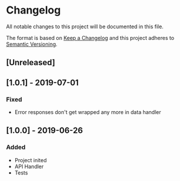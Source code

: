 # Changelog

All notable changes to this project will be documented in this file.

The format is based on [Keep a Changelog](http://keepachangelog.com/en/1.0.0/)
and this project adheres to [Semantic Versioning](http://semver.org/spec/v2.0.0.html).

## [Unreleased]

## [1.0.1] - 2019-07-01
### Fixed
- Error responses don't get wrapped any more in data handler

## [1.0.0] - 2019-06-26
### Added
- Project inited
- API Handler
- Tests
